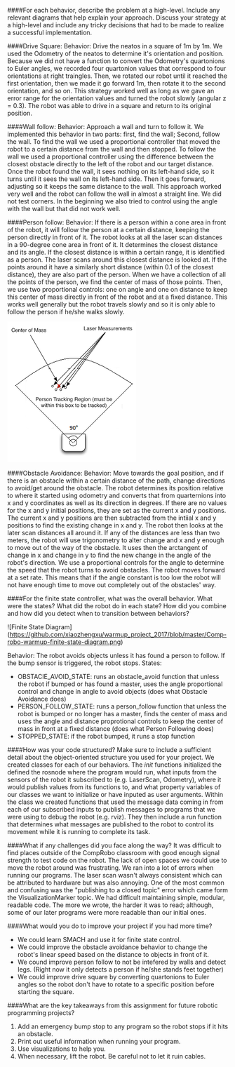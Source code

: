 ####For each behavior, describe the problem at a high-level. Include any relevant diagrams that help explain your approach.  Discuss your strategy at a high-level and include any tricky decisions that had to be made to realize a successful implementation.

####Drive Square:
Behavior: Drive the neatos in a square of 1m by 1m.
We used the Odometry of the neatos to determine it's orientation and position. Because we did not have a function to convert the Odometry's quartonions to Euler angles, we recorded four quartonion values that correspond to four orientations at right traingles. Then, we rotated our robot until it reached the first orientation, then we made it go forward 1m, then rotate it to the second orientation, and so on. This strategy worked well as long as we gave an error range for the orientation values and turned the robot slowly (angular z = 0.3). The robot was able to drive in a square and return to its original position.

####Wall follow:
Behavior: Approach a wall and turn to follow it.
We implemented this behavior in two parts: first, find the wall; Second, follow the wall. To find the wall we used a proportional controller that moved the robot to a certain distance from the wall and then stopped. To follow the wall we used a proportional controller using the difference between the closest obstacle directly to the left of the robot and our target distance. Once the robot found the wall, it sees nothing on its left-hand side, so it turns until it sees the wall on its left-hand side. Then it goes forward, adjusting so it keeps the same distance to the wall. This approach worked very well and the robot can follow the wall in almost a straight line. We did not test corners. In the beginning we also tried to control using the angle with the wall but that did not work well.

####Person follow:
Behavior: If there is a person within a cone area in front of the robot, it will follow the person at a certain distance, keeping the person directly in front of it. 
The robot looks at all the laser scan distances in a 90-degree cone area in front of it. It determines the closest distance and its angle. If the closest distance is within a certain range, it is identified as a person. The laser scans around this closest distance is looked at. If the points around it have a similarly short distance (within 0.1 of the closest distance), they are also part of the person. When we have a collection of all the points of the person, we find the center of mass of those points. Then, we use two proportional controls: one on angle and one on distance to keep this center of mass directly in front of the robot and at a fixed distance. This works well generally but the robot travels slowly and so it is only able to follow the person if he/she walks slowly.

![Person Following diagram](https://github.com/xiaozhengxu/warmup_project_2017/blob/master/Person%20Following.png)

####Obstacle Avoidance:
Behavior: Move towards the goal position, and if there is an obstacle within a certain distance of the path, change directions to avoid/get around the obstacle.
The robot determines its position relative to where it started using odometry and converts that from quarternions into x and y coordinates as well as its direction in degrees. If there are no values for the x and y initial positions, they are set as the current x and y positions. The current x and y positions are then subtracted from the intiial x and y positions to find the existing change in x and y. The robot then looks at the later scan distances all around it. If any of the distances are less than two meters, the robot will use trigonometry to alter change and x and y enough to move out of the way of the obstacle. It uses then the arctangent of change in x and change in y to find the new change in the angle of the robot's direction. We use a proportional controls for the angle to determine the speed that the robot turns to avoid obstacles. The robot moves forward at a set rate. This means that if the angle constant is too low the robot will not have enough time to move out completely out of the obstacles' way.


####For the finite state controller, what was the overall behavior. What were the states? What did the robot do in each state? How did you combine and how did you detect when to transition between behaviors? 

![Finite State Diagram] (https://github.com/xiaozhengxu/warmup_project_2017/blob/master/Comp-robo-warmup-finite-state-diagram.png)

Behavior: The robot avoids objects unless it has found a person to follow. If the bump sensor is triggered, the robot stops.
States: 
- OBSTAClE_AVOID_STATE: runs an obstacle_avoid function that unless the robot if bumped or has found a master, uses the angle proportional control and change in angle to avoid objects (does what Obstacle Avoidance does)
- PERSON_FOLLOW_STATE: runs a person_follow function that unless the robot is bumped or no longer has a master, finds the center of mass and uses the angle and distance proprotional controls to keep the center of mass in front at a fixed distance (does what Person Following does)
- STOPPED_STATE: if the robot bumped, it runs a stop function 


####How was your code structured?  Make sure to include a sufficient detail about the object-oriented structure you used for your project.
We created classes for each of our behaviors. The _init_ functions initialized the defined the rosnode where the program would run, what inputs from the sensors of the robot it subscribed to (e.g. LaserScan, Odometry), where it would publish values from its functions to, and what property variables of our classes we want to initialize or have inputed as user arguments. Within the class we created functions that used the message data coming in from each of our subscribed inputs to publish messages to programs that we were using to debug the robot (e.g. rviz). They then include a run function that determines what messages are published to the robot to control its movement while it is running to complete its task. 

####What if any challenges did you face along the way? 
It was difficult to find places outside of the CompRobo classroom with good enough signal strength to test code on the robot. The lack of open spaces we could use to move the robot around was frustrating. We ran into a lot of errors when running our programs. The laser scan wasn't always consistent which can be attributed to hardware but was also annoying. One of the most common and confusing was the "publishing to a closed topic" error which came form the VisualizationMarker topic. We had difficult maintaining simple, modular, readable code. The more we wrote, the harder it was to read; although, some of our later programs were more readable than our initial ones.


####What would you do to improve your project if you had more time? 
- We could learn SMACH and use it for finite state control.
- We could improve the obstacle avoidance behavior to change the robot's linear speed based on the distance to objects in front of it. 
- We cound improve person follow to not be intefered by walls and detect legs. (Right now it only detects a person if he/she stands feet together)
- We could improve drive square by converting quartonions to Euler angles so the robot don't have to rotate to a specific position before starting the square.


####What are the key takeaways from this assignment for future robotic programming projects?
1. Add an emergency bump stop to any program so the robot stops if it hits an obstacle.
2. Print out useful information when running your program.
3. Use visualizations to help you. 
4. When necessary, lift the robot. Be careful not to let it ruin cables. 

